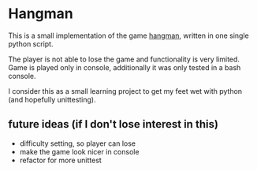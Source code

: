 # Hangman

This is a small implementation of the game [hangman](https://en.wikipedia.org/wiki/Hangman_(game)), written in one single python script. 

The player is not able to lose the game and functionality is very limited. Game is played only in console, additionally it was only tested in a bash console.

I consider this as a small learning project to get my feet wet with python (and hopefully unittesting).

## future ideas (if I don't lose interest in this)
* difficulty setting, so player can lose
* make the game look nicer in console
* refactor for more unittest
